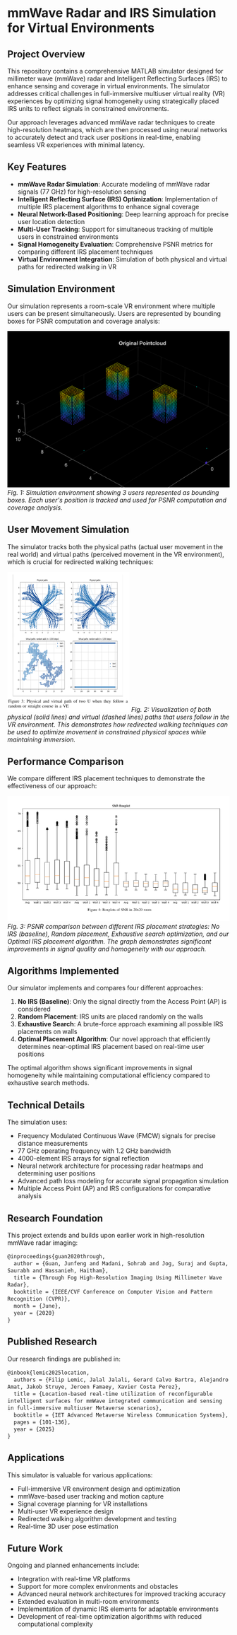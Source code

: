 # mmWave Radar and IRS Simulation for Virtual Environments

## Project Overview

This repository contains a comprehensive MATLAB simulator designed for millimeter wave (mmWave) radar and Intelligent Reflecting Surfaces (IRS) to enhance sensing and coverage in virtual environments. The simulator addresses critical challenges in full-immersive multiuser virtual reality (VR) experiences by optimizing signal homogeneity using strategically placed IRS units to reflect signals in constrained environments.

Our approach leverages advanced mmWave radar techniques to create high-resolution heatmaps, which are then processed using neural networks to accurately detect and track user positions in real-time, enabling seamless VR experiences with minimal latency.

## Key Features

- **mmWave Radar Simulation**: Accurate modeling of mmWave radar signals (77 GHz) for high-resolution sensing
- **Intelligent Reflecting Surface (IRS) Optimization**: Implementation of multiple IRS placement algorithms to enhance signal coverage
- **Neural Network-Based Positioning**: Deep learning approach for precise user location detection
- **Multi-User Tracking**: Support for simultaneous tracking of multiple users in constrained environments
- **Signal Homogeneity Evaluation**: Comprehensive PSNR metrics for comparing different IRS placement techniques
- **Virtual Environment Integration**: Simulation of both physical and virtual paths for redirected walking in VR

## Simulation Environment

Our simulation represents a room-scale VR environment where multiple users can be present simultaneously. Users are represented by bounding boxes for PSNR computation and coverage analysis:

![Room with Humans](media/room.png)
*Fig. 1: Simulation environment showing 3 users represented as bounding boxes. Each user's position is tracked and used for PSNR computation and coverage analysis.*

## User Movement Simulation

The simulator tracks both the physical paths (actual user movement in the real world) and virtual paths (perceived movement in the VR environment), which is crucial for redirected walking techniques:

![Virtual and Physical Paths](media/path.png)
*Fig. 2: Visualization of both physical (solid lines) and virtual (dashed lines) paths that users follow in the VR environment. This demonstrates how redirected walking techniques can be used to optimize movement in constrained physical spaces while maintaining immersion.*

## Performance Comparison

We compare different IRS placement techniques to demonstrate the effectiveness of our approach:

![PSNR Comparison](media/psnr.png)
*Fig. 3: PSNR comparison between different IRS placement strategies: No IRS (baseline), Random placement, Exhaustive search optimization, and our Optimal IRS placement algorithm. The graph demonstrates significant improvements in signal quality and homogeneity with our approach.*

## Algorithms Implemented

Our simulator implements and compares four different approaches:

1. **No IRS (Baseline)**: Only the signal directly from the Access Point (AP) is considered
2. **Random Placement**: IRS units are placed randomly on the walls
3. **Exhaustive Search**: A brute-force approach examining all possible IRS placements on walls
4. **Optimal Placement Algorithm**: Our novel approach that efficiently determines near-optimal IRS placement based on real-time user positions

The optimal algorithm shows significant improvements in signal homogeneity while maintaining computational efficiency compared to exhaustive search methods.

## Technical Details

The simulation uses:
- Frequency Modulated Continuous Wave (FMCW) signals for precise distance measurements
- 77 GHz operating frequency with 1.2 GHz bandwidth
- 4000-element IRS arrays for signal reflection
- Neural network architecture for processing radar heatmaps and determining user positions
- Advanced path loss modeling for accurate signal propagation simulation
- Multiple Access Point (AP) and IRS configurations for comparative analysis

## Research Foundation

This project extends and builds upon earlier work in high-resolution mmWave radar imaging:

```
@inproceedings{guan2020through,
  author = {Guan, Junfeng and Madani, Sohrab and Jog, Suraj and Gupta, Saurabh and Hassanieh, Haitham},
  title = {Through Fog High-Resolution Imaging Using Millimeter Wave Radar},
  booktitle = {IEEE/CVF Conference on Computer Vision and Pattern Recognition (CVPR)},
  month = {June},
  year = {2020}
}
```

## Published Research

Our research findings are published in:

```
@inbook{lemic2025location,
  authors = {Filip Lemic, Jalal Jalali, Gerard Calvo Bartra, Alejandro Amat, Jakob Struye, Jeroen Famaey, Xavier Costa Perez},
  title = {Location-based real-time utilization of reconfigurable intelligent surfaces for mmWave integrated communication and sensing in full-immersive multiuser Metaverse scenarios},
  booktitle = {IET Advanced Metaverse Wireless Communication Systems},
  pages = {101-136},
  year = {2025}
}
```

## Applications

This simulator is valuable for various applications:
- Full-immersive VR environment design and optimization
- mmWave-based user tracking and motion capture
- Signal coverage planning for VR installations
- Multi-user VR experience design
- Redirected walking algorithm development and testing
- Real-time 3D user pose estimation

## Future Work

Ongoing and planned enhancements include:
- Integration with real-time VR platforms
- Support for more complex environments and obstacles
- Advanced neural network architectures for improved tracking accuracy
- Extended evaluation in multi-room environments
- Implementation of dynamic IRS elements for adaptable environments
- Development of real-time optimization algorithms with reduced computational complexity
